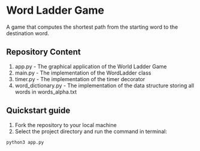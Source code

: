 # Word Ladder Game
A game that computes the shortest path from the starting word to the destination word.
## Repository Content
1. app.py - The graphical application of the World Ladder Game
2. main.py - The implementation of the WordLadder class
3. timer.py - The implementation of the timer decorator
4. word_dictionary.py - The implementation of the data structure storing all words in words_alpha.txt

## Quickstart guide
1. Fork the repository to your local machine
2. Select the project directory and run the command in terminal:
```
python3 app.py
```

